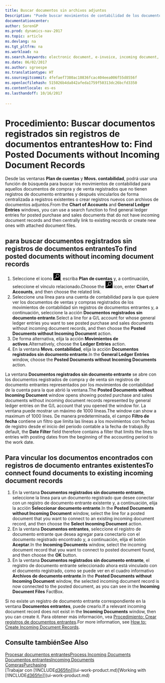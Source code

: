 ```yaml
---
title: Buscar documentos sin archivos adjuntos
Description: "Puede buscar movimientos de contabilidad de los documentos de compra y de venta registrados que no tengan documentos electrónicos de entrada, como las facturas importadas."
documentationcenter: 
author: SorenGP
ms.prod: dynamics-nav-2017
ms.topic: article
ms.devlang: na
ms.tgt_pltfrm: na
ms.workload: na
ms.search.keywords: electronic document, e-invoice, incoming document, OCR, ecommerce, document exchange, import invoice
ms.date: 06/02/2017
ms.author: sgroespe
ms.translationtype: HT
ms.sourcegitcommit: 4fefaef7380ac10836fcac404eea006f55d8556f
ms.openlocfilehash: 515026b4da842afeda1759f50313dc26bcfd3350
ms.contentlocale: es-es
ms.lasthandoff: 10/16/2017

---
```

# <a name="how-to-find-posted-documents-without-incoming-document-records"></a><span data-ttu-id="36448-103">Procedimiento: Buscar documentos registrados sin registros de documentos entrantes</span><span class="sxs-lookup"><span data-stu-id="36448-103">How to: Find Posted Documents without Incoming Document Records</span></span>
<span data-ttu-id="36448-104">Desde las ventanas **Plan de cuentas** y **Movs. contabilidad**, podrá usar una función de búsqueda para buscar los movimientos de contabilidad para aquellos documentos de compra y de venta registrados que no tienen registros de documento entrantes y después vincularlos de forma centralizada a registros existentes o crear registros nuevos con archivos de documentos adjuntos.</span><span class="sxs-lookup"><span data-stu-id="36448-104">From the **Chart of Accounts** and **General Ledger Entries** windows, you can use a search function to find general ledger entries for posted purchase and sales documents that do not have incoming document records and then centrally link to existing records or create new ones with attached document files.</span></span>

## <a name="to-find-posted-documents-without-incoming-document-records"></a><span data-ttu-id="36448-105">para buscar documentos registrados sin registros de documentos entrantes</span><span class="sxs-lookup"><span data-stu-id="36448-105">To find posted documents without incoming document records</span></span>
1. <span data-ttu-id="36448-106">Seleccione el icono ![Buscar página o informe](media/ui-search/search_small.png "icono Buscar página o informe"), escriba **Plan de cuentas** y, a continuación, seleccione el vínculo relacionado.</span><span class="sxs-lookup"><span data-stu-id="36448-106">Choose the ![Search for Page or Report](media/ui-search/search_small.png "Search for Page or Report icon") icon, enter **Chart of Accounts**, and then choose the related link.</span></span>
2. <span data-ttu-id="36448-107">Seleccione una línea para una cuenta de contabilidad para la que quiere ver los documentos de ventas y compras registrados de los movimientos de contabilidad sin registros de documentos entrantes y, a continuación, seleccione la acción **Documentos registrados sin documento entrante**.</span><span class="sxs-lookup"><span data-stu-id="36448-107">Select a line for a G/L account for whose general ledger entries you want to see posted purchase and sales documents without incoming document records, and then choose the **Posted Documents without Incoming Document** action.</span></span>
3. <span data-ttu-id="36448-108">De forma alternativa, elija la acción **Movimientos de activos**.</span><span class="sxs-lookup"><span data-stu-id="36448-108">Alternatively, choose the **Ledger Entries** action.</span></span>
4. <span data-ttu-id="36448-109">En la ventana **Movs. contabilidad**, elija la acción **Documentos registrados sin documento entrante**.</span><span class="sxs-lookup"><span data-stu-id="36448-109">In the **General Ledger Entries** window, choose the **Posted Documents without Incoming Documents** action.</span></span>

<span data-ttu-id="36448-110">La ventana **Documentos registrados sin documento entrante** se abre con los documentos registrados de compra y de venta sin registros de documento entrantes representados por los movimientos de contabilidad de la cuenta para la que abrió la ventana.</span><span class="sxs-lookup"><span data-stu-id="36448-110">The **Posted Documents without Incoming Document** window opens showing posted purchase and sales documents without incoming document records represented by general ledger entries on the G/L account that you opened the window for.</span></span> <span data-ttu-id="36448-111">La ventana puede mostrar un máximo de 1000 líneas.</span><span class="sxs-lookup"><span data-stu-id="36448-111">The window can show a maximum of 1000 lines.</span></span> <span data-ttu-id="36448-112">De manera predeterminada, el campo **Filtro de fecha** contiene un filtro que limita las líneas a los movimientos con fechas de registro desde el inicio del periodo contable a la fecha de trabajo.</span><span class="sxs-lookup"><span data-stu-id="36448-112">By default, the **Date Filter** field therefore contains a filter that limits the lines to entries with posting dates from the beginning of the accounting period to the work date.</span></span>

## <a name="to-connect-found-documents-to-existing-incoming-document-records"></a><span data-ttu-id="36448-113">Para vincular los documentos encontrados con registros de documento entrantes existentes</span><span class="sxs-lookup"><span data-stu-id="36448-113">To connect found documents to existing incoming document records</span></span>
1. <span data-ttu-id="36448-114">En la ventana **Documentos registrados sin documento entrante**, seleccione la línea para un documento registrado que desee conectar con un registro de documento entrante existente y, a continuación, elija la acción **Seleccionar documento entrante**.</span><span class="sxs-lookup"><span data-stu-id="36448-114">In the **Posted Documents without Incoming Document** window, select the line for a posted document that you want to connect to an existing incoming document record, and then choose the **Select Incoming Document** action.</span></span>
2. <span data-ttu-id="36448-115">En la ventana **Documentos entrantes**, seleccione el registro de documento entrante que desea agregar para conectarlo con el documento registrado encontrado y, a continuación, elija el botón **Aceptar**.</span><span class="sxs-lookup"><span data-stu-id="36448-115">In the **Incoming Documents** window, select the incoming document record that you want to connect to posted document found, and then choose the **OK** button.</span></span>
3. <span data-ttu-id="36448-116">En la ventana **Documentos registrados sin documento entrante**, el registro de documento entrante seleccionado ahora está vinculado con el documento registrado, como se puede ver en el cuadro informativo **Archivos de documento entrante**.</span><span class="sxs-lookup"><span data-stu-id="36448-116">In the **Posted Documents without Incoming Document** window, the selected incoming document record is now connected to the posted document, as you can see in the **Incoming Document Files** FactBox.</span></span>

<span data-ttu-id="36448-117">Si no existe un registro de documento entrante correspondiente en la ventana **Documentos entrantes**, puede crearlo.</span><span class="sxs-lookup"><span data-stu-id="36448-117">If a relevant incoming document record does not exist in the **Incoming Documents** window, then you can create it.</span></span> <span data-ttu-id="36448-118">Para obtener más información, vea [Procedimiento: Crear registros de documentos entrantes](across-how-create-income-document-records.md).</span><span class="sxs-lookup"><span data-stu-id="36448-118">For more information, see [How to: Create Incoming Document Records](across-how-create-income-document-records.md).</span></span>

## <a name="see-also"></a><span data-ttu-id="36448-119">Consulte también</span><span class="sxs-lookup"><span data-stu-id="36448-119">See Also</span></span>
[<span data-ttu-id="36448-120">Procesar documentos entrantes</span><span class="sxs-lookup"><span data-stu-id="36448-120">Process Incoming Documents</span></span>](across-process-income-documents.md)  
[<span data-ttu-id="36448-121">Documentos entrantes</span><span class="sxs-lookup"><span data-stu-id="36448-121">Incoming Documents</span></span>](across-income-documents.md)  
[<span data-ttu-id="36448-122">Compras</span><span class="sxs-lookup"><span data-stu-id="36448-122">Purchasing</span></span>](purchasing-manage-purchasing.md)  
<span data-ttu-id="36448-123">[Trabajar con [!INCLUDE[d365fin](includes/d365fin_md.md)]](ui-work-product.md)</span><span class="sxs-lookup"><span data-stu-id="36448-123">[Working with [!INCLUDE[d365fin](includes/d365fin_md.md)]](ui-work-product.md)</span></span>

